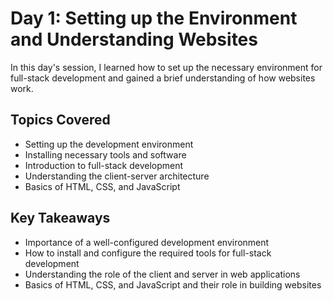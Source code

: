 # Day 1: Setting up the Environment and Understanding Websites

In this day's session, I learned how to set up the necessary environment for full-stack development and gained a brief understanding of how websites work.

## Topics Covered

- Setting up the development environment
- Installing necessary tools and software
- Introduction to full-stack development
- Understanding the client-server architecture
- Basics of HTML, CSS, and JavaScript

## Key Takeaways

- Importance of a well-configured development environment
- How to install and configure the required tools for full-stack development
- Understanding the role of the client and server in web applications
- Basics of HTML, CSS, and JavaScript and their role in building websites